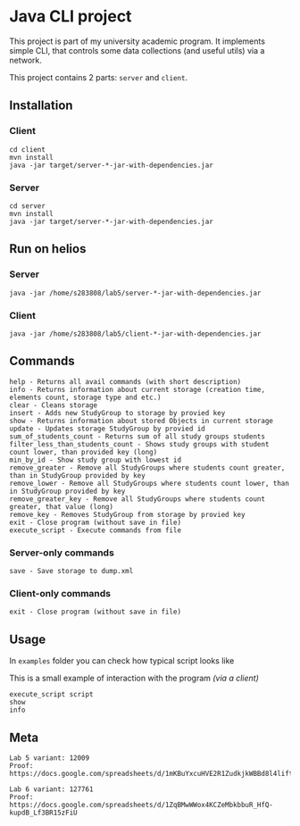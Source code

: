 # Java CLI project

This project is part of my university academic program.
It implements simple CLI, that controls some data collections (and useful utils) via a network.

This project contains 2 parts: `server` and `client`.

## Installation

### Client
```
cd client
mvn install
java -jar target/server-*-jar-with-dependencies.jar
```

### Server
```
cd server
mvn install
java -jar target/server-*-jar-with-dependencies.jar
```


## Run on helios


### Server
```
java -jar /home/s283808/lab5/server-*-jar-with-dependencies.jar
```

### Client
```
java -jar /home/s283808/lab5/client-*-jar-with-dependencies.jar
```

## Commands

```
help - Returns all avail commands (with short description)
info - Returns information about current storage (creation time, elements count, storage type and etc.)
clear - Cleans storage
insert - Adds new StudyGroup to storage by provied key
show - Returns information about stored Objects in current storage
update - Updates storage StudyGroup by provied id
sum_of_students_count - Returns sum of all study groups students
filter_less_than_students_count - Shows study groups with student count lower, than provided key (long)
min_by_id - Show study group with lowest id
remove_greater - Remove all StudyGroups where students count greater, than in StudyGroup provided by key
remove_lower - Remove all StudyGroups where students count lower, than in StudyGroup provided by key
remove_greater_key - Remove all StudyGroups where students count greater, that value (long)
remove_key - Removes StudyGroup from storage by provied key
exit - Close program (without save in file)
execute_script - Execute commands from file
```

### Server-only commands

```
save - Save storage to dump.xml
```

### Client-only commands

```
exit - Close program (without save in file)
```

## Usage

In `examples` folder you can check how typical script looks like

This is a small example of interaction with the program _(via a client)_
```
execute_script script
show
info
```

## Meta
```
Lab 5 variant: 12009 
Proof: https://docs.google.com/spreadsheets/d/1mKBuYxcuHVE2R1ZudkjkWBBd8l4liftFLo1GhpxH46Q

Lab 6 variant: 127761
Proof: https://docs.google.com/spreadsheets/d/1ZqBMwWWox4KCZeMbkbbuR_HfQ-kupdB_Lf3BR15zFiU
```
